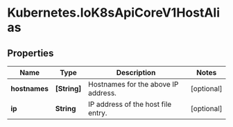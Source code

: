 # Kubernetes.IoK8sApiCoreV1HostAlias

## Properties

Name | Type | Description | Notes
------------ | ------------- | ------------- | -------------
**hostnames** | **[String]** | Hostnames for the above IP address. | [optional] 
**ip** | **String** | IP address of the host file entry. | [optional] 


